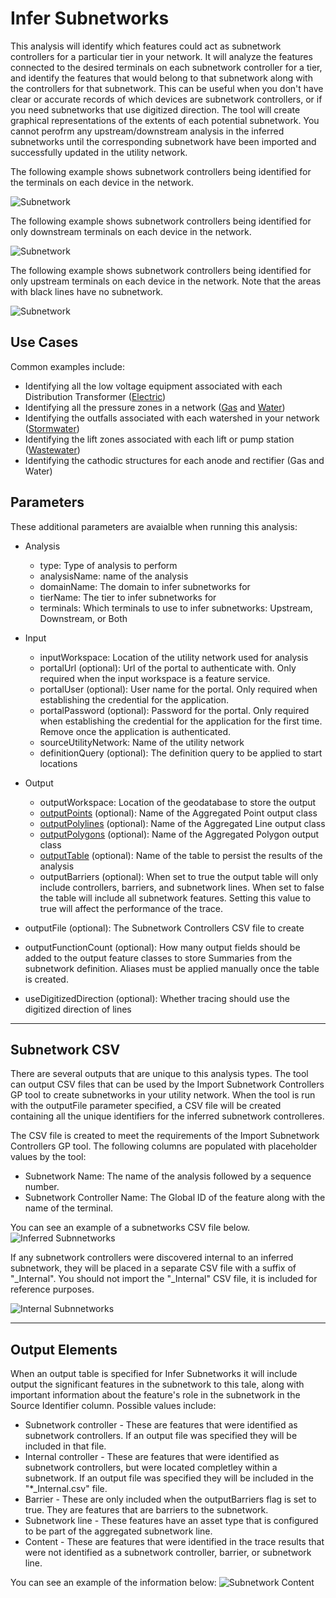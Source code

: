 # Infer Subnetworks
This analysis will identify which features could act as subnetwork controllers for a particular tier in your network. It will analyze the features connected to the desired terminals on each subnetwork controller for a tier, and identify the features that would belong to that subnetwork along with the controllers for that subnetwork. This can be useful when you don't have clear or accurate records of which devices are subnetwork controllers, or if you need subnetworks that use digitized direction. The tool will create graphical representations of the extents of each potential subnetwork. You cannot perofrm any upstream/downstream analysis in the inferred subnetworks until the corresponding subnetwork have been imported and successfully updated in the utility network.

The following example shows subnetwork controllers being identified for the terminals on each device in the network.

![Subnetwork](Graphics/Subnetwork.png "Identifying the subnetwork controllers for the network using the downstream terminals.")

The following example shows subnetwork controllers being identified for only downstream terminals on each device in the network.

![Subnetwork](Graphics/Subnetwork%20Downstream.png "Identifying the subnetwork controllers for the network using the downstream terminals.")

The following example shows subnetwork controllers being identified for only upstream terminals on each device in the network. Note that the areas with black lines have no subnetwork.

![Subnetwork](Graphics/Subnetwork%20Upstream.png "Identifying the subnetwork controllers for the network using the downstream terminals.")

## Use Cases
Common examples include:
- Identifying all the low voltage equipment associated with each Distribution Transformer ([Electric](JSON%20Configurations/Infer_Electric_MediumVoltage.json))
- Identifying all the pressure zones in a network ([Gas](JSON%20Configurations/Infer_Pipeline_Pressure.json) and [Water](JSON%20Configurations/Infer_Water_Pressure.json))
- Identifying the outfalls associated with each watershed in your network ([Stormwater](JSON%20Configurations/Infer_Storm_Watershed.json))
- Identifying the lift zones associated with each lift or pump station ([Wastewater](JSON%20Configurations/Infer_Sewer_Sewershed.json))
- Identifying the cathodic structures for each anode and rectifier (Gas and Water)

## Parameters
These additional parameters are avaialble when running this analysis:
- Analysis
  - type: Type of analysis to perform
  - analysisName: name of the analysis
  - domainName: The domain to infer subnetworks for
  - tierName: The tier to infer subnetworks for
  - terminals: Which terminals to use to infer subnetworks: Upstream, Downstream, or Both
- Input
  - inputWorkspace: Location of the utility network used for analysis
  - portalUrl (optional): Url of the portal to authenticate with. Only required when the input workspace is a feature service.
  - portalUser (optional): User name for the portal. Only required when establishing the credential for the application.
  - portalPassword (optional): Password for the portal. Only required when establishing the credential for the application for the first time. Remove once the application is authenticated.
  - sourceUtilityNetwork: Name of the utility network
  - definitionQuery (optional): The definition query to be applied to start locations
- Output
  - outputWorkspace: Location of the geodatabase to store the output
  - [outputPoints](readme.md#aggregated-geometry-point-line-polygon) (optional): Name of the Aggregated Point output class
  - [outputPolylines](readme.md#aggregated-geometry-point-line-polygon) (optional): Name of the Aggregated Line output class
  - [outputPolygons](readme.md#aggregated-geometry-point-line-polygon) (optional): Name of the Aggregated Polygon output class
  - [outputTable](readme.md#output-table) (optional): Name of the table to persist the results of the analysis
  - outputBarriers (optional): When set to true the output table will only include controllers, barriers, and subnetwork lines. When set to false the table will include all subnetwork features. Setting this value to true will affect the performance of the trace.

- outputFile (optional): The Subnetwork Controllers CSV file to create
- outputFunctionCount (optional): How many output fields should be added to the output feature classes to store Summaries from the subnetwork definition. Aliases must be applied manually once the table is created.
- useDigitizedDirection (optional): Whether tracing should use the digitized direction of lines

---

## Subnetwork CSV
There are several outputs that are unique to this analysis types. The tool can output CSV files that can be used by the Import Subnetwork Controllers GP tool to create subnetworks in your utility network. When the tool is run with the outputFile parameter specified, a CSV file will be created containing all the unique identifiers for the inferred subnetwork controlleres.

The CSV file is created to meet the requirements of the Import Subnetwork Controllers GP tool. The following columns are populated with placeholder values by the tool:
- Subnetwork Name: The name of the analysis followed by a sequence number.
- Subnetwork Controller Name: The Global ID of the feature along with the name of the terminal.

You can see an example of a subnetworks CSV file below.
![Inferred Subnnetworks](graphics/inferred_subnetworks.png "Example CSV file for inferred subnetworks.")

If any subnetwork controllers were discovered internal to an inferred subnetwork, they will be placed in a separate CSV file with a suffix of "_Internal". You should not import the "_Internal" CSV file, it is included for reference purposes.

![Internal Subnnetworks](graphics/internal_subnetworks.png "Example CSV file for internal subnetworks.")

---

## Output Elements

When an output table is specified for Infer Subnetworks it will include output the significant features in the subnetwork to this tale, along with important information about the feature's role in the subnetwork in the Source Identifier column. Possible values include:
- Subnetwork controller - These are features that were identified as subnetwork controllers. If an output file was specified they will be included in that file.
- Internal controller - These are features that were identified as subnetwork controllers, but were located completley within a subnetwork. If an output file was specified they will be included in the "*_Internal.csv" file.
- Barrier - These are only included when the outputBarriers flag is set to true. They are features that are barriers to the subnetwork.
- Subnetwork line - These features have an asset type that is configured to be part of the aggregated subnetwork line.
- Content - These are features that were identified in the trace results that were not identified as a subnetwork controller, barrier, or subnetwork line.

You can see an example of the information below:
![Subnetwork Content](graphics/Inferred_Subnetwork_Content.png "Inferred subnetwork content")
